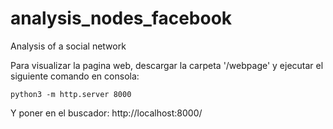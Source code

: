 # analysis_nodes_facebook
Analysis of a social network

Para visualizar la pagina web, descargar la carpeta '/webpage' y ejecutar el siguiente comando en consola:
``` shell
python3 -m http.server 8000
```
Y poner en el buscador: http://localhost:8000/
